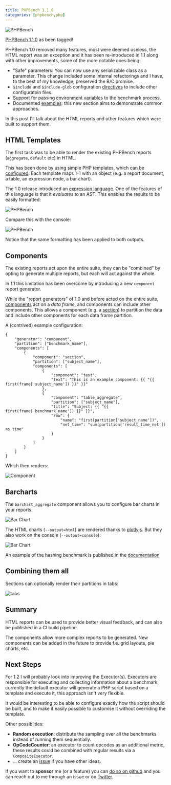 ```yaml
--- 
title: PHPBench 1.1.0
categories: [phpbench,php]
---
```


![PHPBench](/images/2020-09-09/logo.png)

[PHPBench 1.1.0](https://github.com/phpbench/phpbench/releases/tag/1.1.0) as been
tagged! 

PHPBench 1.0 removed many features, most were deemed useless, the HTML report
was an exception and it has been re-introduced in 1.1 along with other
improvements, some of the more notable ones being:

- "Safe" parameters: You can now use any serializable class as a parameter.
  This change included some internal refactorings and I have, to the best of my
  knowledge, preserved the B/C promise.
- `$include` and `$include-glob` configuration
  [directives](https://phpbench.readthedocs.io/en/latest/configuration.html#configuration) to include other
  configuratoin files.
- Support for passing [environment
  variables](https://phpbench.readthedocs.io/en/latest/configuration.html#runner-php-env) to the benchmark process.
- Documented
  [examples](https://phpbench.readthedocs.io/en/latest/examples.html): this
  new section aims to demonstrate common approaches.

In this post I'll talk about the HTML reports and other features which were
built to support them.

HTML Templates
--------------

The first task was to be able to render the existing PHPBench reports
(`aggregate`, `default` etc) in HTML.

This has been done by using simple PHP templates, which can be
[configured](https://phpbench.readthedocs.io/en/latest/configuration.html#report-template-paths).
Each template maps 1-1 with an object (e.g. a report document, a table, an
expression node, a bar chart).

The 1.0 release introduced an [expression
language](https://phpbench.readthedocs.io/en/latest/expression.html). One of
the features of this language is that it _evaluates_ to an AST. This enables
the results to be easily formatted:

![PHPBench](/images/2021-08-15/aggregate.png)

Compare this with the console:

![PHPBench](/images/2021-08-15/aggregate_console.png)

Notice that the same formatting has been applied to both outputs.

Components
----------

The existing reports act upon the entire suite, they can be "combined" by
opting to generate multiple reports, but each will act against the whole.

In 1.1 this limitation has been overcome by introducing a new `component`
report generator.

While the "report generators" of 1.0 and before acted on the entire suite,
[components](https://phpbench.readthedocs.io/en/latest/report-components.html)
act on a _data frame_, and components can include other components.  This
allows a component (e.g. a
[section](https://phpbench.readthedocs.io/en/latest/report-components/section.html))
to partition the data and include other components for each data frame
partition.

A (contrived) example configuration:

```
{
    "generator": "component",
    "partition": ["benchmark_name"],
    "components": [
        {
            "component": "section",
            "partition": ["subject_name"],
            "components": [
                {
                    "component": "text",
                    "text": "This is an example component: {{ "{{ first(frame['subject_name']) }}" }}"
                },
                {
                    "component": "table_aggregate",
                    "partition": ["subject_name"],
                    "title": "Subject: {{ "{{ first(frame['benchmark_name']) }}" }}",
                    "row": {
                        "name": "first(partition['subject_name'])",
                        "net_time": "sum(partition['result_time_net']) as time"
                    }
                }
            ]
        }
    ]
}
```

Which then renders:

![Component](/images/2021-08-15/component1.png)

Barcharts
---------

The `barchart_aggregate` component allows you to configure bar charts in your
reports:

![Bar Chart](/images/2021-08-15/barchart.png)

The HTML charts (`--output=html`) are rendered thanks to
[plotlyjs](https://plotly.com/javascript/). But they also work on the console
(`--output=console`):

![Bar Chart](/images/2021-08-15/barchart_console.png)

An example of the hashing benchmark is published in the
[documentation](https://phpbench.readthedocs.io/en/latest/examples/hashing.html)

Combining them all
------------------

Sections can optionally render their partitions in tabs:

![tabs](/images/2021-08-15/tabs.png)

Summary
-------

HTML reports can be used to provide better visual feedback, and can also be
published in a CI build pipeline.

The components allow more complex reports to be generated. New components can
be added in the future to provide f.e. grid layouts, pie charts, etc.

Next Steps
----------

For 1.2 I will probably look into improving the Executor(s). Executors are
responsible for executing and collecting information about a benchmark,
currently the default executor will generate a PHP script based on a template
and execute it, this approach isn't very flexible.

It would be interesting to be able to configure exactly how the script should
be built, and to make it easily possible to customise it without overriding the
template.

Other possiblities:

- **Random execution**: distribute the sampling over all the benchmarks
  instead of running them sequentially.
- **OpCodeCounter**: an executor to count opcodes as an additional metric,
  these results could be combined with regular results via a
  `CompositeExecutor`.
- ... create an [issue](https://github.com/phpbench/phpbench/issues) if you
  have other ideas.

If you want to **sponsor** me (or a feature) you can [do so on
github](https://github.com/sponsors/dantleech) and you can reach out to me
through an issue or on [Twitter](https://twitter.com/dantleech).
